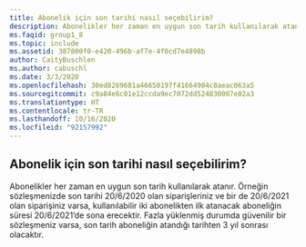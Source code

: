 ```yaml
---
title: Abonelik için son tarihi nasıl seçebilirim?
description: Abonelikler her zaman en uygun son tarih kullanılarak atanır. Örneğin sözleşmenizde son tarihi 20/6/2020 olan siparişleriniz...
ms.faqid: group1_8
ms.topic: include
ms.assetid: 387800f0-e420-496b-af7e-4f0cd7e4898b
author: CaityBuschlen
ms.author: cabuschl
ms.date: 3/3/2020
ms.openlocfilehash: 30ed8269681a46650197f41664904c8aeac063a5
ms.sourcegitcommit: c9a84e6c01e12ccda9ec7072dd524830007e02a3
ms.translationtype: HT
ms.contentlocale: tr-TR
ms.lasthandoff: 10/16/2020
ms.locfileid: "92157992"
---
```

## <a name="how-can-i-select-an-end-date-for-a-subscription"></a>Abonelik için son tarihi nasıl seçebilirim?

Abonelikler her zaman en uygun son tarih kullanılarak atanır. Örneğin sözleşmenizde son tarihi 20/6/2020 olan siparişleriniz ve bir de 20/6/2021 olan siparişiniz varsa, kullanılabilir iki abonelikten ilk atanacak aboneliğin süresi 20/6/2021’de sona erecektir. Fazla yüklenmiş durumda güvenilir bir sözleşmeniz varsa, son tarih aboneliğin atandığı tarihten 3 yıl sonrası olacaktır.
